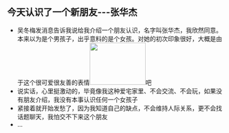 ## 今天认识了一个新朋友---张华杰
* 吴冬梅发消息告诉我说给我介绍一个朋友认识，名字叫张华杰，我欣然同意。本来以为是个男孩子，出乎意料的是个女孩。对她的初次印象很好，大概是由于这个很可爱很友善的表情<img style='width:130px;height:98px' src='../img/日记本/嗯嗯.gif'/>吧
* 说实话，心里挺激动的，毕竟像我这种爱宅家里、不会交流、不会玩，如果没有朋友介绍，我没有本事认识任何一个女孩子
* 紧接着就开始发愁了，因为我知道自己的缺点，不会维持人际关系，更不会找话题聊天，我怕交不下来这个朋友
* ...